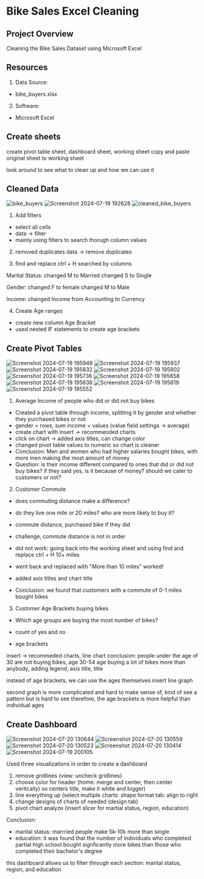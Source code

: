 # Bike Sales Excel Cleaning 

## Project Overview
Cleaning the Bike Sales Dataset using Microsoft Excel

## Resources
1. Data Source:
- bike_buyers.xlsx

2. Software:
- Microsoft Excel

## Create sheets
create pivot table sheet, dashboard sheet, working sheet
copy and paste original sheet to working sheet

look around to see what to clean up and how we can use it

## Cleaned Data
![bike_buyers](https://github.com/user-attachments/assets/45d8156b-6146-438a-84a5-ecf89fed2f9b)
![Screenshot 2024-07-19 192628](https://github.com/user-attachments/assets/cc779a62-1fd0-46c4-935c-f052ba4b890f)
![cleaned_bike_buyers](https://github.com/user-attachments/assets/be1555f9-d23e-4279-b348-c65cd01bf1ad)


1. Add filters
- select all cells
- data -> filter
- mainly using filters to search thorugh column values
  
2.  removed duplicates
data -> remove duplicates

3.  find and replace
ctrl + H
searched by columns

Marital Status:
changed M to Married changed S to Single

Gender:
changed F to female
changed M to Male

Income:
changed Income from Accounting to Currency

4. Create Age ranges
 - create new column Age Bracket
 - used nested IF statements to create age brackets

## Create Pivot Tables
![Screenshot 2024-07-19 195948](https://github.com/user-attachments/assets/8b9bee4b-cc49-40e6-9e23-1b9f7fe04ffa)
![Screenshot 2024-07-19 195937](https://github.com/user-attachments/assets/082657fd-877f-4f4f-812a-55b8a7eb6730)
![Screenshot 2024-07-19 195832](https://github.com/user-attachments/assets/63e3a02e-7a7c-462d-b53f-a8d7a65acfc0)
![Screenshot 2024-07-19 195802](https://github.com/user-attachments/assets/20555c3c-3c49-4ac5-8020-203732d15d61)
![Screenshot 2024-07-19 195736](https://github.com/user-attachments/assets/4f93d33c-406b-48fc-a1c6-4f2f6b0a24f2)
![Screenshot 2024-07-19 195658](https://github.com/user-attachments/assets/db0ad9dc-4171-49e9-a5fe-b9e955339678)
![Screenshot 2024-07-19 195638](https://github.com/user-attachments/assets/5cdc77f6-b10b-4ec5-bfd9-563d8efc28ec)
![Screenshot 2024-07-19 195619](https://github.com/user-attachments/assets/1d72b524-f436-4e80-b4fc-86c2561e250f)
![Screenshot 2024-07-19 195552](https://github.com/user-attachments/assets/adc22746-ef92-42ca-bd0a-945a53997543)



1. Average Income of people who did or did not buy bikes
- Created a pivot table through income, splitting it by gender and whether they purchased bikes or not
- gender = rows, sum income = values (value field settings -> average)
- create chart with insert -> recommended charts
- click on chart -> added axis titles, can change color
- changed pivot table values to numeric so chart is cleaner
- Conclusion: Men and women who had higher salaries bought bikes, with more men making the most amount of money
- Question: is their income different compared to ones that did or did not buy bikes? if they said yes, is it because of money? should we cater to customers or not?

2. Customer Commute
- does commuting distance make a difference?
- do they live one mile or 20 miles? who are more likely to buy it?
- commute distance, purchased bike if they did
  
- challenge, commute distance is not in order
- did not work: going back into the working sheet and using find and replace ctrl + H 10+ miles
- went back and replaced with "More than 10 miles" worked!
- added axis titles and chart title

- Conclusion: we found that customers with a commute of 0-1 miles bought bikes

3. Customer Age Brackets buying bikes

- Which age groups are buying the most number of bikes?

- count of yes and no
- age brackets

insert -> recommeded charts, line chart
conclusion: people under the age of 30 are not buying bikes, age 30-54 age buying a lot of bikes more than anybody, 
adding legend, axis title, title

instead of age brackets, we can use the ages themselves
insert line graph

second graph is more complicated and hard to make sense of, kind of see a pattern but is hard to see
therefore, the age brackets is more helpful than individual ages


## Create Dashboard
![Screenshot 2024-07-20 130644](https://github.com/user-attachments/assets/c0861948-d37c-4014-a8db-89fc83264096)
![Screenshot 2024-07-20 130559](https://github.com/user-attachments/assets/177763a5-e72f-4f90-8160-3db48622b878)
![Screenshot 2024-07-20 130523](https://github.com/user-attachments/assets/dc762027-4bdb-434b-987d-afa518489a43)
![Screenshot 2024-07-20 130414](https://github.com/user-attachments/assets/7abde3b6-f7c3-4765-8296-fc006fd45367)
![Screenshot 2024-07-19 200105](https://github.com/user-attachments/assets/9d74e9d2-f7fb-4154-a6a3-cbbe006ebc0f)


Used three visualizations in order to create a dashboard

1. remove gridlines (view: uncheck gridlines)
2. choose color for header (home: merge and center, then center veritcally) so centers title, make it white and bigger)
3. line everything up (select multiple charts: shape format tab: align to right
4. change designs of charts of needed (design tab)
5. pivot chart analyze (insert slicer for martial status, region, education)

Conclusion: 
- marital status: marrried people make 5k-10k more than single
- education: it was found that the number of individuals who completed partial high school bought signficantly more bikes than those who completed their bachelor's degree

this dashboard allows us to filter through each section: marital status, region, and education

